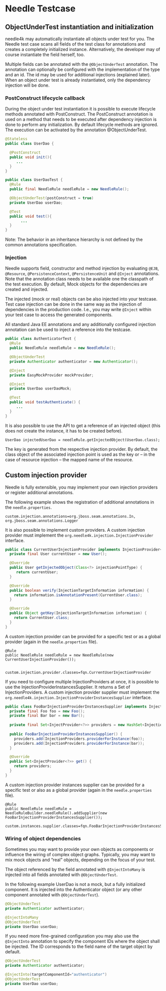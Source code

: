 # Needle Testcase

## ObjectUnderTest instantiation and initialization

needle4k may automatically instantiate all objects under test for you. The
Needle test case scans all fields of the test class for annotations and
creates a completely initialized instance. Alternatively, the developer
may of course instantiate the field herself, too.

Multiple fields can be annotated with the `@ObjectUnderTest` annotation.
The annotation can optionally be configured with the implementation of
the type and an id. The id may be used for additional injections
(explained later). When an object under test is already instantiated,
only the dependency injection will be done.

### PostConstruct lifecycle callback

During the object under test instantiation it is possible to execute
lifecycle methods annotated with PostConstruct. The PostConstruct
annotation is used on a method that needs to be executed after
dependency injection is done to perform any initialization. By default
lifecycle methods are ignored. The execution can be activated by the
annotation @ObjectUnderTest.

```java
@Stateless
public class UserDao {

  @PostConstruct
  public void init(){
     ...
  }
}
```

```java
public class UserDaoTest {
  @Rule
  public final NeedleRule needleRule = new NeedleRule();

  @ObjectUnderTest(postConstruct = true)
  private UserDao userDao;

  @Test
  public void test(){
       ...
  }    
}
```

Note: The behavior in an inheritance hierarchy is not defined by the common annotations specification.

### Injection

Needle supports field, constructor and method injection by evaluating
`@EJB`, `@Resource`, `@PersistenceContext`, `@PersistenceUnit` and
`@Inject` annotations. Note that the annotation class needs to be
available one the classpath of the test execution. By default, Mock
objects for the dependencies are created and injected.

The injected (mock or real) objects can be also injected into your
testcase. Test case injection can be done in the same way as the
injection of dependencies in the production code. I.e., you may write
`@Inject` within your test case to access the generated components.

All standard Java EE annotations and any additionally configured
injection annotation can be used to inject a reference into the
testcase.

```java
public class AuthenticatorTest {
  @Rule
  public NeedleRule needleRule = new NeedleRule();

  @ObjectUnderTest
  private Authenticator authenticator = new Authenticator();

  @Inject
  private EasyMockProvider mockProvider;

  @Inject
  private UserDao userDaoMock;

  @Test
  public void testAuthenticate() {
     ...
  }
}
```

It is also possible to use the API to get a reference of an injected
object (this does not create the instance, it has to be created before).

    UserDao injectedUserDao = needleRule.getInjectedObject(UserDao.class);

The key is generated from the respective injection provider. By default,
the class object of the associated injection point is used as the key or
– in the case of resource injection – the mapped name of the resource.

## Custom injection provider

Needle is fully extensible, you may implement your own injection providers or register additional annotations.

The following example shows the registration of additional annotations
in the `needle.properties`.

    custom.injection.annotations=org.jboss.seam.annotations.In, org.jboss.seam.annotations.Logger

It is also possible to implement custom providers. A custom injection
provider must implement the `org.needle4k.injection.InjectionProvider` interface.

```java
public class CurrentUserInjectionProvider implements InjectionProvider<User> {
  private final User currentUser = new User();

  @Override
  public User getInjectedObject(Class<?> injectionPointType) {
     return currentUser;
  }

  @Override
  public boolean verify(InjectionTargetInformation information) {
    return information.isAnnotationPresent(CurrentUser.class);
  }

  @Override
  public Object getKey(InjectionTargetInformation information) {
    return CurrentUser.class;
  }
}
```

A custom injection provider can be provided for a specific test or as a
global provider (again in the `needle.properties` file).

    @Rule
    public NeedleRule needleRule = new NeedleRule(new CurrentUserInjectionProvider());


    custom.injection.provider.classes=fqn.CurrentUserInjectionProvider

If you need to configure multiple InjectionProviders at once, it is
possible to use the InjectionProviderInstancesSupplier. It returns a Set
of InjectionProviders. A custom injection provider supplier must
implement the `org.needle4k.injection.InjectionProviderInstancesSupplier` interface.

```java
public class FooBarInjectionProviderInstancesSupplier implements InjectionProviderInstancesSupplier {
  private final Foo foo = new Foo();
  private final Bar bar = new Bar();
       
  private final Set<InjectProvider<?>> providers = new HashSet<InjectionProvider<?>>();
       
  public FooBarInjectionProviderInstancesSupplier() {
    providers.add(InjectionProviders.providerForInstance(foo));
    providers.add(InjectionProviders.providerForInstance(bar));
  }

  @Override
  public Set<InjectProvider<?>> get() {
    return providers;
  }
}
```

A custom injection provider instances supplier can be provided for a
specific test or also as a global provider (again in the `needle.properties` file).

    @Rule
    public NeedleRule needleRule = NeedleRuleBuilder.needleRule().addSupplier(new FooBarInjectionProviderInstancesSupplier());

    custom.instances.supplier.classes=fqn.FooBarInjectionProviderInstancesSupplier

### Wiring of object dependencies

Sometimes you may want to provide your own objects as components or
influence the wiring of complex object graphs. Typically, you may want
to mix mock objects and “real” objects, depending on the focus of your
test.

The object referenced by the field annotated with `@InjectIntoMany` is
injected into all fields annotated with `@ObjectUnderTest`.

In the following example UserDao is not a mock, but a fully initialized
component. It is injected into the Authenticator object (or any other
component annotated with `@ObjectUnderTest`).

```java
@ObjectUnderTest
private Authenticator authenticator;

@InjectIntoMany
@ObjectUnderTest
private UserDao userDao;
```

If you need more fine-grained configuration you may also use the `@InjectInto` annotation to specify the component IDs 
where the object shall be injected. The ID corresponds to the field name of the target object by default.

```java
@ObjectUnderTest
private Authenticator authenticator;

@InjectInto(targetComponentId="authenticator")
@ObjectUnderTest
private UserDao userDao;
```
